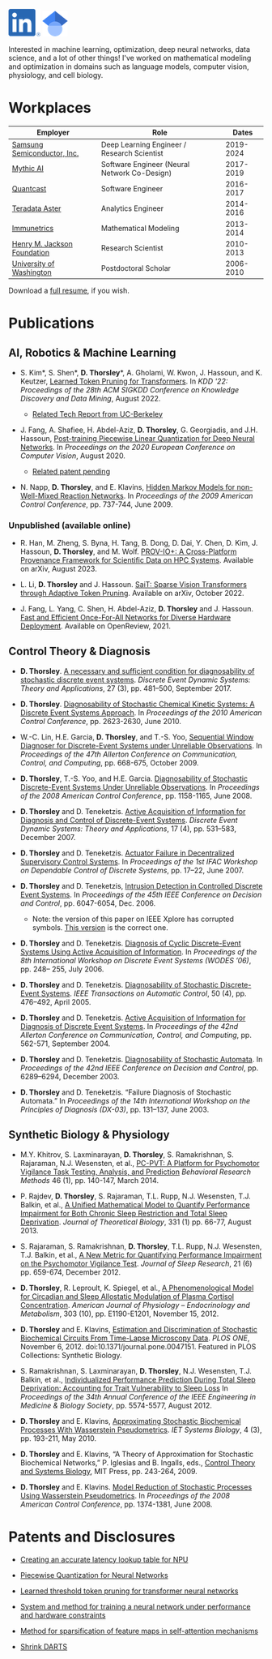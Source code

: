 [![LinkedIn](assets/LI-In-Bug.png)](https://www.linkedin.com/in/david-thorsley/)  [![Google Scholar](assets/google-scholar.png)](https://scholar.google.com/citations?user=En4wZacAAAAJ) 

Interested in machine learning, optimization, deep neural networks, data science, and a lot of other things! I've worked on mathematical modeling and optimization in domains such as language models, computer vision, physiology, and cell biology.

# Workplaces

| Employer | Role | Dates     |
|---|---|-----------|
| [Samsung Semiconductor, Inc.](https://samsungsemiconductor-us.com/) | Deep Learning Engineer / Research Scientist | 2019-2024 | 
| [Mythic AI](https://www.mythic-ai.com/) | Software Engineer (Neural Network Co-Design)| 2017-2019 |
| [Quantcast](https://www.quantcast.com/) | Software Engineer | 2016-2017 |
| [Teradata Aster](https://www.asterdata.com/) | Analytics Engineer | 2014-2016 |
| [Immunetrics](https://www.immunetrics.com/) | Mathematical Modeling | 2013-2014 |
| [Henry M. Jackson Foundation](https://www.hjf.org/) | Research Scientist | 2010-2013 |
| [University of Washington](https://www.washington.edu/) | Postdoctoral Scholar | 2006-2010 |

Download a [full resume](./pubs/resume20240215.pdf), if you wish.

# Publications

## AI, Robotics & Machine Learning
* S. Kim\*, S. Shen\*, **D. Thorsley**\*, A. Gholami, W. Kwon, J. Hassoun, and K. Keutzer, [Learned Token Pruning for Transformers](https://dl.acm.org/doi/abs/10.1145/3534678.3539260). In _KDD '22: Proceedings of the 28th ACM SIGKDD Conference on Knowledge Discovery and Data Mining_, August 2022.
  * [Related Tech Report from UC-Berkeley](https://www2.eecs.berkeley.edu/Pubs/TechRpts/2023/EECS-2023-119.pdf)
  

* J. Fang, A. Shafiee, H. Abdel-Aziz, **D. Thorsley**, G. Georgiadis, and J.H. Hassoun, [Post-training Piecewise Linear Quantization for Deep Neural Networks](https://link.springer.com/chapter/10.1007/978-3-030-58536-5_5). In _Proceedings on the 2020 European Conference on Computer Vision_, August 2020.
  * [Related patent pending](https://patents.google.com/patent/US20210133278A1/en)  
  

* N. Napp, **D. Thorsley**, and E. Klavins, [Hidden Markov Models for non-Well-Mixed Reaction Networks](https://ieeexplore.ieee.org/abstract/document/5160103). In _Proceedings of the 2009 American Control Conference_, pp. 737-744, June 2009.

### Unpublished (available online)

* R. Han, M. Zheng, S. Byna, H. Tang, B. Dong, D. Dai, Y. Chen, D. Kim, J. Hassoun, **D. Thorsley**, and M. Wolf. [PROV-IO+: A Cross-Platform Provenance Framework for Scientific Data on HPC Systems](https://arxiv.org/abs/2308.00891). Available on arXiv, August 2023.
  

* L. Li, **D. Thorsley** and J. Hassoun. [SaiT: Sparse Vision Transformers through Adaptive Token Pruning](https://arxiv.org/abs/2210.05832). Available on arXiv, October 2022.


* J. Fang, L. Yang, C. Shen, H. Abdel-Aziz, **D. Thorsley** and J. Hassoun. [Fast and Efficient Once-For-All Networks for Diverse Hardware Deployment](https://openreview.net/pdf?id=ErsRrojuPzw ). Available on OpenReview, 2021.



## Control Theory & Diagnosis
* **D. Thorsley**. [A necessary and sufficient condition for diagnosability of stochastic discrete event systems](https://link.springer.com/article/10.1007/s10626-017-0236-y). _Discrete Event Dynamic Systems: Theory and Applications_, 27 (3), pp. 481–500, September 2017.
  

* **D. Thorsley**. [Diagnosability of Stochastic Chemical Kinetic Systems: A Discrete Event Systems Approach](https://ieeexplore.ieee.org/abstract/document/5530522). In _Proceedings of the 2010 American Control Conference_, pp. 2623-2630, June 2010.
  

* W.-C. Lin, H.E. Garcia, **D. Thorsley**, and T.-S. Yoo, [Sequential Window Diagnoser for Discrete-Event Systems under Unreliable Observations](https://ieeexplore.ieee.org/abstract/document/5394922/). In _Proceedings of the 47th Allerton Conference on Communication, Control, and Computing_, pp. 668-675, October 2009.
  

* **D. Thorsley**, T.-S. Yoo, and H.E. Garcia. [Diagnosability of Stochastic Discrete-Event Systems Under Unreliable Observations](https://link.springer.com/article/10.1007/s10626-007-0027-y). In _Proceedings of the 2008 American Control Conference_, pp. 1158-1165, June 2008.
  

* **D. Thorsley** and D. Teneketzis. [Active Acquisition of Information for Diagnosis and Control of Discrete-Event Systems](https://link.springer.com/article/10.1007/s10626-007-0027-y). _Discrete Event Dynamic Systems: Theory and Applications_, 17 (4), pp. 531–583, December 2007.
  

* **D. Thorsley** and D. Teneketzis. [Actuator Failure in Decentralized Supervisory Control Systems](https://www.sciencedirect.com/science/article/pii/S1474667015311137). In _Proceedings of the 1st IFAC Workshop on Dependable Control of Discrete Systems_, pp. 17–22, June 2007.
  

* **D. Thorsley** and D. Teneketzis, [Intrusion Detection in Controlled Discrete Event Systems](https://ieeexplore.ieee.org/abstract/document/4177577). In _Proceedings of the 45th IEEE Conference on Decision and Control_, pp. 6047-6054, Dec. 2006.
  * Note: the version of this paper on IEEE Xplore has corrupted symbols. [This version](./pubs/CDC2006.pdf) is the correct one.
  

* **D. Thorsley** and D. Teneketzis. [Diagnosis of Cyclic Discrete-Event Systems Using Active Acquisition of Information](https://ieeexplore.ieee.org/abstract/document/1678438). In _Proceedings of the 8th International Workshop on Discrete Event Systems (WODES ’06)_, pp. 248– 255, July 2006.
  

* **D. Thorsley** and D. Teneketzis. [Diagnosability of Stochastic Discrete-Event Systems](https://ieeexplore.ieee.org/abstract/document/1412007). _IEEE Transactions on Automatic Control_, 50 (4), pp. 476–492, April 2005.
  

* **D. Thorsley** and D. Teneketzis. [Active Acquisition of Information for Diagnosis of Discrete Event Systems](http://www.eecs.umich.edu/umdes/publication_files/dtal04c.pdf). In _Proceedings of the 42nd Allerton Conference on Communication, Control, and Computing_, pp. 562-571, September 2004.
  

* **D. Thorsley** and D. Teneketzis. [Diagnosability of Stochastic Automata](https://ieeexplore.ieee.org/abstract/document/1272304). In _Proceedings of the 42nd IEEE Conference on Decision and Control_, pp. 6289–6294, December 2003.
  

* **D. Thorsley** and D. Teneketzis. “Failure Diagnosis of Stochastic Automata.” In _Proceedings of the 14th International Workshop on the Principles of Diagnosis (DX-03)_, pp. 131–137, June 2003.


## Synthetic Biology & Physiology
* M.Y. Khitrov, S. Laxminarayan, **D. Thorsley**, S. Ramakrishnan, S. Rajaraman, N.J. Wesensten, et al., [PC-PVT: A Platform for Psychomotor Vigilance Task Testing, Analysis, and Prediction](https://link.springer.com/article/10.3758/s13428-013-0339-9) _Behavioral Research Methods_ 46 (1), pp. 140-147, March 2014.
  

* P. Rajdev, **D. Thorsley**, S. Rajaraman, T.L. Rupp, N.J. Wesensten, T.J. Balkin, et al., [A Unified Mathematical Model to Quantify Performance Impairment for Both Chronic Sleep Restriction and Total Sleep Deprivation](https://www.sciencedirect.com/science/article/pii/S0022519313001811). _Journal of Theoretical Biology_, 331 (1) pp. 66-77, August 2013.
  

* S. Rajaraman, S. Ramakrishnan, **D. Thorsley**, T.L. Rupp, N.J. Wesensten, T.J. Balkin, et al., [A New Metric for Quantifying Performance Impairment on the Psychomotor Vigilance Test](https://onlinelibrary.wiley.com/doi/full/10.1111/j.1365-2869.2012.01008.x). _Journal of Sleep Research_, 21 (6) pp. 659-674, December 2012.
  

* **D. Thorsley**, R. Leproult, K. Spiegel, et al., [A Phenomenological Model for Circadian and Sleep Allostatic Modulation of Plasma Cortisol Concentration](https://journals.physiology.org/doi/full/10.1152/ajpendo.00271.2012). _American Journal of Physiology – Endocrinology and Metabolism_, 303 (10), pp. E1190-E1201, November 15, 2012.
  

* **D. Thorsley** and E. Klavins, [Estimation and Discrimination of Stochastic Biochemical Circuits From Time-Lapse Microscopy Data](https://journals.plos.org/plosone/article?id=10.1371/journal.pone.0047151). _PLOS ONE_, November 6, 2012. doi:10.1371/journal.pone.0047151. Featured in PLOS Collections: Synthetic Biology.
  

* S. Ramakrishnan, S. Laxminarayan, **D. Thorsley**, N.J. Wesensten, T.J. Balkin, et al., [Individualized Performance Prediction During Total Sleep Deprivation: Accounting for Trait Vulnerability to Sleep Loss](https://ieeexplore.ieee.org/abstract/document/6347257) In _Proceedings of the 34th Annual Conference of the IEEE Engineering in Medicine & Biology Society_, pp. 5574-5577, August 2012.
  

* **D. Thorsley** and E. Klavins, [Approximating Stochastic Biochemical Processes With Wasserstein Pseudometrics](https://digital-library.theiet.org/content/journals/10.1049/iet-syb.2009.0039). _IET Systems Biology_, 4 (3), pp. 193-211, May 2010.
  

* **D. Thorsley** and E. Klavins, “A Theory of Approximation for Stochastic Biochemical Networks,” P. Iglesias and B. Ingalls, eds., [Control Theory and Systems Biology](https://mitpress.mit.edu/books/control-theory-and-systems-biology), MIT Press, pp. 243-264, 2009.
  

* **D. Thorsley** and E. Klavins. [Model Reduction of Stochastic Processes Using Wasserstein Pseudometrics](https://ieeexplore.ieee.org/abstract/document/4586684). In _Proceedings of the 2008 American Control Conference_, pp. 1374-1381, June 2008.


# Patents and Disclosures

* [Creating an accurate latency lookup table for NPU](https://patents.google.com/patent/US20230153569A1/en)

* [Piecewise Quantization for Neural Networks](https://patents.google.com/patent/US20210133278A1/en)

* [Learned threshold token pruning for transformer neural networks](https://patents.google.com/patent/US20220374766A1/en)

* [System and method for training a neural network under performance and hardware constraints](https://patents.google.com/patent/US20230107658A1/en)

* [Method for sparsification of feature maps in self-attention mechanisms](https://patents.google.com/patent/US20230028226A1/en)

* [Shrink DARTS](https://www.freepatentsonline.com/y2023/0038891.html)
